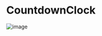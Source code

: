 # CountdownClock

![image](https://github.com/user-attachments/assets/fe2d33d3-ccb7-43f8-b853-bcb2103d34bd)
